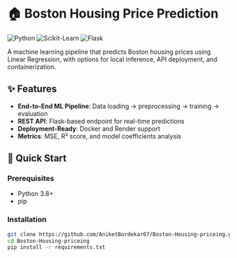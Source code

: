 # 🏠 Boston Housing Price Prediction

![Python](https://img.shields.io/badge/Python-3.8%2B-blue)
![Scikit-Learn](https://img.shields.io/badge/ScikitLearn-1.0.0-orange)
![Flask](https://img.shields.io/badge/Flask-2.0.0-lightgrey)

A machine learning pipeline that predicts Boston housing prices using Linear Regression, with options for local inference, API deployment, and containerization.


## ✨ Features
- **End-to-End ML Pipeline**: Data loading → preprocessing → training → evaluation
- **REST API**: Flask-based endpoint for real-time predictions
- **Deployment-Ready**: Docker and Render support
- **Metrics**: MSE, R² score, and model coefficients analysis

## 🚀 Quick Start

### Prerequisites
- Python 3.8+
- pip

### Installation
```bash
git clone https://github.com/AniketBordekar07/Boston-Housing-priceing.git
cd Boston-Housing-priceing
pip install -r requirements.txt
